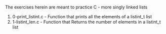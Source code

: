 The exercises herein are meant to practice C - more singly linked lists
1. 0-print_listint.c -  Function that prints all the elements of a listint_t list
2. 1-listint_len.c - Function that Returns the number of elements in a listint_t list
